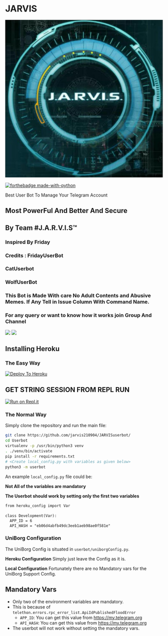 # JARVIS

<p align="center">
<img src="jarvis.jpg" alt="JARVIS USERBOT">


[![forthebadge made-with-python](http://ForTheBadge.com/images/badges/made-with-python.svg)](https://www.python.org/)



Best User Bot To Manage Your Telegram Account 
## Most PowerFul And Better And Secure

## By Team #J.A.R.V.I.S™

### Inspired By Friday
### Credits : FridayUserBot
###           CatUserbot
###           WolfUserBot          
          
### This Bot is Made With care No Adult Contents and Abusive Memes. If Any Tell in Issue Column With Command Name.
### For any query or want to know how it works join Group And Channel 

<a href="https://t.me/jarvissupportofficial"><img src="https://img.shields.io/badge/Join-Telegram%20Channel-red.svg?logo=Telegram"></a>
<a href="https://t.me/joinchat/R5-ZBEdh9Uzix53RWtmHiA"><img src="https://img.shields.io/badge/Join-Telegram%20Group-blue.svg?logo=telegram"></a>

## Installing Heroku 

### The Easy Way
[![Deploy To Heroku](https://www.herokucdn.com/deploy/button.svg)](https://dashboard.heroku.com/new?button-url=https%3A%2F%2Fgithub.com%2FRamshourieshR%2FFridayUserbot&template=https%3A%2F%2Fgithub.com%2FRamshourieshR%2FFridayUserbot)

## GET STRING SESSION FROM REPL RUN 

[![Run on Repl.it](https://repl.it/badge/github/jarvis210904/Jarvis)](https://jarvis.jarvis210904.repl.run)


### The Normal Way

Simply clone the repository and run the main file:
```sh
git clone https://github.com/jarvis210904/JARVISuserbot/
cd Userbot
virtualenv -p /usr/bin/python3 venv
. ./venv/bin/activate
pip install -r requirements.txt
# <Create local_config.py with variables as given below>
python3 -m userbot
```

An example `local_config.py` file could be:

**Not All of the variables are mandatory**

__The Userbot should work by setting only the first two variables__

```python3
from heroku_config import Var

class Development(Var):
  APP_ID = 6
  API_HASH = "eb06d4abfb49dc3eeb1aeb98ae0f581e"
```


### UniBorg Configuration


The UniBorg Config is situated in `userbot/uniborgConfig.py`.

**Heroku Configuration**
Simply just leave the Config as it is.

**Local Configuration**
Fortunately there are no Mandatory vars for the UniBorg Support Config.

## Mandatory Vars

- Only two of the environment variables are mandatory.
- This is because of `telethon.errors.rpc_error_list.ApiIdPublishedFloodError`
    - `APP_ID`:   You can get this value from https://my.telegram.org
    - `API_HASH`:   You can get this value from https://my.telegram.org
- The userbot will not work without setting the mandatory vars.

